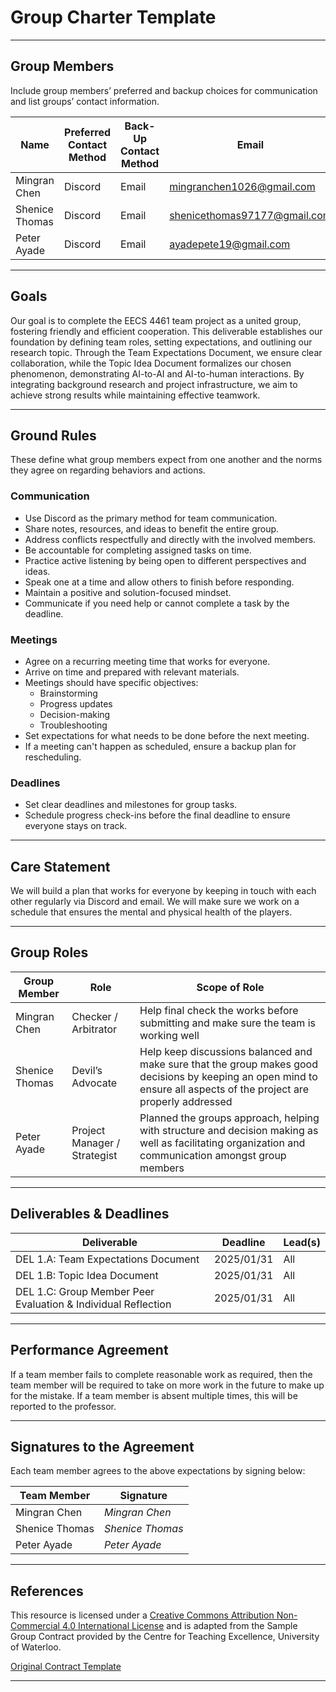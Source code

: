 # **Group Charter Template**

---

## **Group Members**
Include group members’ preferred and backup choices for communication and list groups’ contact information.

| **Name**           | **Preferred Contact Method** | **Back-Up Contact Method** | **Email**                        | **WhatsApp/Phone** |
|-------------------|---------------------------|---------------------------|----------------------------------|------------------|
| Mingran Chen  | Discord                   | Email                     | mingranchen1026@gmail.com       | 647-573-5549     |
| Shenice Thomas | Discord                   | Email                     | shenicethomas97177@gmail.com    | 647-457-6772     |
| Peter Ayade   | Discord                   | Email                     | ayadepete19@gmail.com           | 647-916-7439     |

---

## **Goals**
Our goal is to complete the EECS 4461 team project as a united group, fostering friendly and efficient cooperation. This deliverable establishes our foundation by defining team roles, setting expectations, and outlining our research topic. Through the Team Expectations Document, we ensure clear collaboration, while the Topic Idea Document formalizes our chosen phenomenon, demonstrating AI-to-AI and AI-to-human interactions. By integrating background research and project infrastructure, we aim to achieve strong results while maintaining effective teamwork.
 
---

## **Ground Rules**
These define what group members expect from one another and the norms they agree on regarding behaviors and actions.

### **Communication**
- Use Discord as the primary method for team communication.  
- Share notes, resources, and ideas to benefit the entire group.  
- Address conflicts respectfully and directly with the involved members.  
- Be accountable for completing assigned tasks on time.  
- Practice active listening by being open to different perspectives and ideas.  
- Speak one at a time and allow others to finish before responding.  
- Maintain a positive and solution-focused mindset.  
- Communicate if you need help or cannot complete a task by the deadline.  

### **Meetings**
- Agree on a recurring meeting time that works for everyone.  
- Arrive on time and prepared with relevant materials.  
- Meetings should have specific objectives:
  - Brainstorming  
  - Progress updates  
  - Decision-making  
  - Troubleshooting  
- Set expectations for what needs to be done before the next meeting.  
- If a meeting can't happen as scheduled, ensure a backup plan for rescheduling.  

### **Deadlines**
- Set clear deadlines and milestones for group tasks.  
- Schedule progress check-ins before the final deadline to ensure everyone stays on track.  

---

## **Care Statement**
We will build a plan that works for everyone by keeping in touch with each other regularly via Discord and email. We will make sure we work on a schedule that ensures the mental and physical health of the players.

---

## **Group Roles**
| **Group Member**  | **Role**                | **Scope of Role** |
|------------------|-----------------------|-----------------|
| Mingran Chen  | Checker / Arbitrator | Help final check the works before submitting and make sure the team is working well
| Shenice Thomas | Devil’s Advocate    | Help keep discussions balanced and make sure that the group makes good decisions by keeping an open mind to ensure all aspects of the project are properly addressed
| Peter Ayade   | Project Manager / Strategist | Planned the groups approach, helping with structure and decision making as well as facilitating organization and communication amongst group members


---

## **Deliverables & Deadlines**
| **Deliverable**  | **Deadline**   | **Lead(s)**  |
|-----------------|--------------|-------------|
| DEL 1.A: Team Expectations Document | 2025/01/31 | All |
| DEL 1.B: Topic Idea Document        | 2025/01/31 | All |
| DEL 1.C: Group Member Peer Evaluation & Individual Reflection | 2025/01/31 | All |

---

## **Performance Agreement**
If a team member fails to complete reasonable work as required, then the team member will be required to take on more work in the future to make up for the mistake. If a team member is absent multiple times, this will be reported to the professor.

---

## **Signatures to the Agreement**
Each team member agrees to the above expectations by signing below:  

| **Team Member**  | **Signature**  |
|------------------|---------------|
| Mingran Chen     | *Mingran Chen* |
| Shenice Thomas   | *Shenice Thomas* |
| Peter Ayade      | *Peter Ayade* |

---

## **References**
This resource is licensed under a [Creative Commons Attribution Non-Commercial 4.0 International License](https://creativecommons.org/licenses/by-nc/4.0/) and is adapted from the Sample Group Contract provided by the Centre for Teaching Excellence, University of Waterloo.  

[Original Contract Template](https://uwaterloo.ca/centre-for-teaching-excellence/sites/ca.centre-for-teaching-excellence/files/uploads/files/uwaterloo_sample_group_contract.docx)  

---
